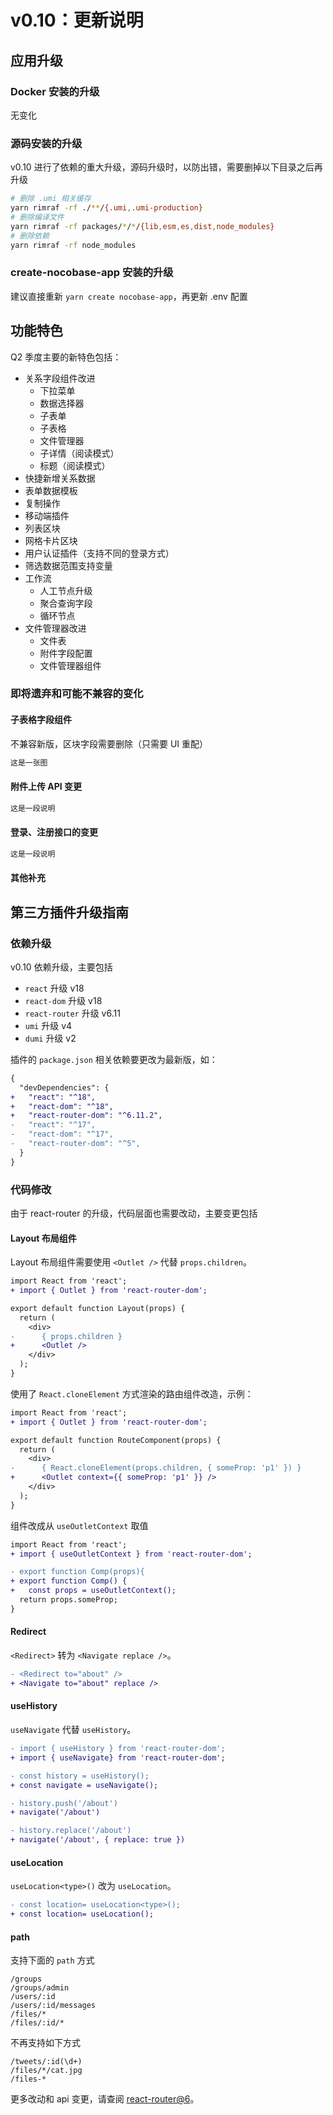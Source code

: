 # v0.10：更新说明

## 应用升级

### Docker 安装的升级

无变化

### 源码安装的升级

v0.10 进行了依赖的重大升级，源码升级时，以防出错，需要删掉以下目录之后再升级

```bash
# 删除 .umi 相关缓存
yarn rimraf -rf ./**/{.umi,.umi-production}
# 删除编译文件
yarn rimraf -rf packages/*/*/{lib,esm,es,dist,node_modules}
# 删除依赖
yarn rimraf -rf node_modules
```

### create-nocobase-app 安装的升级

建议直接重新 `yarn create nocobase-app`，再更新 .env 配置

## 功能特色

Q2 季度主要的新特色包括：

- 关系字段组件改进
  - 下拉菜单
  - 数据选择器
  - 子表单
  - 子表格
  - 文件管理器
  - 子详情（阅读模式）
  - 标题（阅读模式）
- 快捷新增关系数据
- 表单数据模板
- 复制操作
- 移动端插件
- 列表区块
- 网格卡片区块
- 用户认证插件（支持不同的登录方式）
- 筛选数据范围支持变量
- 工作流
  - 人工节点升级
  - 聚合查询字段
  - 循环节点
- 文件管理器改进
  - 文件表
  - 附件字段配置
  - 文件管理器组件

### 即将遗弃和可能不兼容的变化

#### 子表格字段组件

不兼容新版，区块字段需要删除（只需要 UI 重配）

```bash
这是一张图
```

#### 附件上传 API 变更

```bash
这是一段说明
```

#### 登录、注册接口的变更

```bash
这是一段说明
```

#### 其他补充

## 第三方插件升级指南

### 依赖升级

v0.10 依赖升级，主要包括

- `react` 升级 v18
- `react-dom` 升级 v18
- `react-router` 升级 v6.11
- `umi` 升级 v4
- `dumi` 升级 v2

插件的 `package.json` 相关依赖要更改为最新版，如：

```diff
{
  "devDependencies": {
+   "react": "^18",
+   "react-dom": "^18",
+   "react-router-dom": "^6.11.2",
-   "react": "^17",
-   "react-dom": "^17",
-   "react-router-dom": "^5",
  }
}
```

### 代码修改

由于 react-router 的升级，代码层面也需要改动，主要变更包括

#### Layout 布局组件

Layout 布局组件需要使用 `<Outlet />` 代替 `props.children`。

```diff
import React from 'react';
+ import { Outlet } from 'react-router-dom';

export default function Layout(props) {
  return (
    <div>
-      { props.children }
+      <Outlet />
    </div>
  );
}
```

使用了 `React.cloneElement` 方式渲染的路由组件改造，示例：

```diff
import React from 'react';
+ import { Outlet } from 'react-router-dom';

export default function RouteComponent(props) {
  return (
    <div>
-      { React.cloneElement(props.children, { someProp: 'p1' }) }
+      <Outlet context={{ someProp: 'p1' }} />
    </div>
  );
}
```

组件改成从 `useOutletContext` 取值

```diff
import React from 'react';
+ import { useOutletContext } from 'react-router-dom';

- export function Comp(props){
+ export function Comp() {
+   const props = useOutletContext();
  return props.someProp;
}
```

#### Redirect

`<Redirect>` 转为 `<Navigate replace />`。

```diff
- <Redirect to="about" />
+ <Navigate to="about" replace />
```

#### useHistory

`useNavigate` 代替 `useHistory`。

```diff
- import { useHistory } from 'react-router-dom';
+ import { useNavigate} from 'react-router-dom';

- const history = useHistory();
+ const navigate = useNavigate();

- history.push('/about')
+ navigate('/about')

- history.replace('/about')
+ navigate('/about', { replace: true })
```

#### useLocation

`useLocation<type>()` 改为 `useLocation`。

```diff
- const location= useLocation<type>();
+ const location= useLocation();
```

#### path

支持下面的 `path` 方式

```
/groups
/groups/admin
/users/:id
/users/:id/messages
/files/*
/files/:id/*
```

不再支持如下方式
```
/tweets/:id(\d+)
/files/*/cat.jpg
/files-*
```

更多改动和 api 变更，请查阅 [react-router@6](https://reactrouter.com/en/main/upgrading/v5)。
